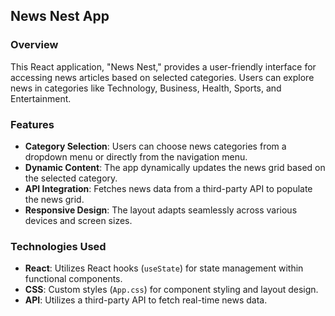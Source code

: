 ## News Nest App

### Overview
This React application, "News Nest," provides a user-friendly interface for accessing news articles based on selected categories. Users can explore news in categories like Technology, Business, Health, Sports, and Entertainment.

### Features
- **Category Selection**: Users can choose news categories from a dropdown menu or directly from the navigation menu.
- **Dynamic Content**: The app dynamically updates the news grid based on the selected category.
- **API Integration**: Fetches news data from a third-party API to populate the news grid.
- **Responsive Design**: The layout adapts seamlessly across various devices and screen sizes.

### Technologies Used
- **React**: Utilizes React hooks (`useState`) for state management within functional components.
- **CSS**: Custom styles (`App.css`) for component styling and layout design.
- **API**: Utilizes a third-party API to fetch real-time news data.

